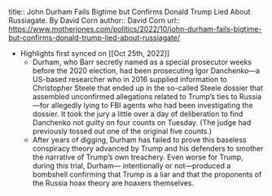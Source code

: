 title:: John Durham Fails Bigtime but Confirms Donald Trump Lied About Russiagate. By David Corn
author:: David Corn
url:: https://www.motherjones.com/politics/2022/10/john-durham-fails-bigtime-but-confirms-donald-trump-lied-about-russiagate/

- Highlights first synced on [[Oct 25th, 2022]]
	- Durham, who Barr secretly named as a special prosecutor weeks before the 2020 election, had been prosecuting Igor Danchenko—a US-based researcher who in 2016 supplied information to Christopher Steele that ended up in the so-called Steele dossier that assembled unconfirmed allegations related to Trump’s ties to Russia—for allegedly lying to FBI agents who had been investigating the dossier. It took the jury a little over a day of deliberation to find Danchenko not guilty on four counts on Tuesday. (The judge had previously tossed out one of the original five counts.)
	- After years of digging, Durham has failed to prove this baseless conspiracy theory advanced by Trump and his defenders to smother the narrative of Trump’s own treachery. Even worse for Trump, during this trial, Durham— intentionally or not—produced a bombshell confirming that Trump is a liar and that the proponents of the Russia hoax theory are hoaxers themselves.